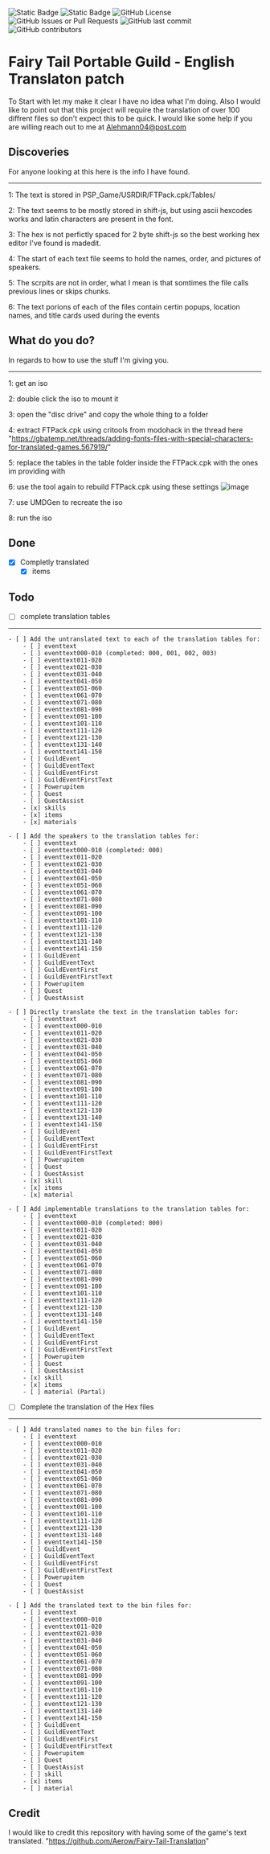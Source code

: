 ![Static Badge](https://img.shields.io/badge/Slow%20updates-red)
![Static Badge](https://img.shields.io/badge/Send%20Help-yellow)
![GitHub License](https://img.shields.io/github/license/Alehmann04/Fairy-Tail-Portible-Guild-English-Translation)
![GitHub Issues or Pull Requests](https://img.shields.io/github/issues/Alehmann04/Fairy-Tail-Portible-Guild-English-Translation)
![GitHub last commit](https://img.shields.io/github/last-commit/Alehmann04/Fairy-Tail-Portible-Guild-English-Translation)
![GitHub contributors](https://img.shields.io/github/contributors-anon/Alehmann04/Fairy-Tail-Portible-Guild-English-Translation)



Fairy Tail Portable Guild - English Translaton patch
====================================================

To Start with let my make it clear I have no idea what I'm doing.
Also I would like to point out that this project will require the translation of over 100 diffrent files so don't expect this to be quick.
I would like some help if you are willing reach out to me at Alehmann04@post.com

Discoveries
-----------

For anyone looking at this here is the info I have found. 
_________________________________________________________

1: The text is stored in PSP_Game/USRDIR/FTPack.cpk/Tables/

2: The text seems to be mostly stored in shift-js, but using ascii hexcodes works and latin characters are present in the font.

3: The hex is not perfictly spaced for 2 byte shift-js so the best working hex editor I've found is madedit.

4: The start of each text file seems to hold the names, order, and pictures of speakers.

5: The scrpits are not in order, what I mean is that somtimes the file calls previous lines or skips chunks.

6: The text porions of each of the files contain certin popups, location names, and title cards used during the events

What do you do?
---------------
In regards to how to use the stuff I'm giving you.
_________________________________________________

1: get an iso

2: double click the iso to mount it

3: open the "disc drive" and copy the whole thing to a folder

4: extract FTPack.cpk using critools from modohack in the thread here "https://gbatemp.net/threads/adding-fonts-files-with-special-characters-for-translated-games.567919/"

5: replace the tables in the table folder inside the FTPack.cpk with the ones im providing with 

6: use the tool again to rebuild FTPack.cpk using these settings ![image](https://github.com/user-attachments/assets/b001e839-0c00-4047-8a22-80bbf3d03273)

7: use UMDGen to recreate the iso 

8: run the iso

Done
----
- [x] Completly translated
	- [x] items
	
Todo
----
- [ ] complete translation tables
______________________________
	- [ ] Add the untranslated text to each of the translation tables for:
		- [ ] eventtext
		- [ ] eventtext000-010 (completed: 000, 001, 002, 003)
		- [ ] eventtext011-020
    	- [ ] eventtext021-030
    	- [ ] eventtext031-040
    	- [ ] eventtext041-050
    	- [ ] eventtext051-060
    	- [ ] eventtext061-070
    	- [ ] eventtext071-080
    	- [ ] eventtext081-090
    	- [ ] eventtext091-100
    	- [ ] eventtext101-110
    	- [ ] eventtext111-120
    	- [ ] eventtext121-130
    	- [ ] eventtext131-140
    	- [ ] eventtext141-150
    	- [ ] GuildEvent
    	- [ ] GuildEventText
    	- [ ] GuildEventFirst
    	- [ ] GuildEventFirstText
    	- [ ] Powerupitem
    	- [ ] Quest
    	- [ ] QuestAssist
    	- [x] skills
    	- [x] items
    	- [x] materials
		
  	- [ ] Add the speakers to the translation tables for:
    	- [ ] eventtext
		- [ ] eventtext000-010 (completed: 000)
    	- [ ] eventtext011-020
    	- [ ] eventtext021-030
    	- [ ] eventtext031-040
    	- [ ] eventtext041-050
    	- [ ] eventtext051-060
    	- [ ] eventtext061-070
    	- [ ] eventtext071-080
    	- [ ] eventtext081-090
    	- [ ] eventtext091-100
    	- [ ] eventtext101-110
    	- [ ] eventtext111-120
    	- [ ] eventtext121-130
    	- [ ] eventtext131-140
    	- [ ] eventtext141-150
    	- [ ] GuildEvent
    	- [ ] GuildEventText
    	- [ ] GuildEventFirst
    	- [ ] GuildEventFirstText
    	- [ ] Powerupitem
    	- [ ] Quest
    	- [ ] QuestAssist
  
  	- [ ] Directly translate the text in the translation tables for:
    	- [ ] eventtext
    	- [ ] eventtext000-010
    	- [ ] eventtext011-020
    	- [ ] eventtext021-030
    	- [ ] eventtext031-040
    	- [ ] eventtext041-050
    	- [ ] eventtext051-060
    	- [ ] eventtext061-070
    	- [ ] eventtext071-080
    	- [ ] eventtext081-090
    	- [ ] eventtext091-100
    	- [ ] eventtext101-110
    	- [ ] eventtext111-120
    	- [ ] eventtext121-130
    	- [ ] eventtext131-140
    	- [ ] eventtext141-150
    	- [ ] GuildEvent
    	- [ ] GuildEventText
    	- [ ] GuildEventFirst
    	- [ ] GuildEventFirstText
    	- [ ] Powerupitem
    	- [ ] Quest
    	- [ ] QuestAssist
    	- [x] skill
    	- [x] items
    	- [x] material
	
  	- [ ] Add implementable translations to the translation tables for:
    	- [ ] eventtext
		- [ ] eventtext000-010 (completed: 000)
    	- [ ] eventtext011-020
    	- [ ] eventtext021-030
    	- [ ] eventtext031-040
    	- [ ] eventtext041-050
    	- [ ] eventtext051-060
    	- [ ] eventtext061-070
    	- [ ] eventtext071-080
    	- [ ] eventtext081-090
    	- [ ] eventtext091-100
    	- [ ] eventtext101-110
    	- [ ] eventtext111-120
    	- [ ] eventtext121-130
    	- [ ] eventtext131-140
    	- [ ] eventtext141-150
    	- [ ] GuildEvent
    	- [ ] GuildEventText
    	- [ ] GuildEventFirst
    	- [ ] GuildEventFirstText
    	- [ ] Powerupitem
    	- [ ] Quest
    	- [ ] QuestAssist
    	- [x] skill
    	- [x] items
		- [ ] material (Partal)

- [ ] Complete the translation of the Hex files
_____________________________________________
	- [ ] Add translated names to the bin files for:
    	- [ ] eventtext
    	- [ ] eventtext000-010
    	- [ ] eventtext011-020
    	- [ ] eventtext021-030
    	- [ ] eventtext031-040
    	- [ ] eventtext041-050
    	- [ ] eventtext051-060
    	- [ ] eventtext061-070
    	- [ ] eventtext071-080
    	- [ ] eventtext081-090
    	- [ ] eventtext091-100
    	- [ ] eventtext101-110
    	- [ ] eventtext111-120
    	- [ ] eventtext121-130
    	- [ ] eventtext131-140
    	- [ ] eventtext141-150
    	- [ ] GuildEvent
    	- [ ] GuildEventText
    	- [ ] GuildEventFirst
    	- [ ] GuildEventFirstText
    	- [ ] Powerupitem
    	- [ ] Quest
    	- [ ] QuestAssist
	
  	- [ ] Add the translated text to the bin files for:
    	- [ ] eventtext
    	- [ ] eventtext000-010
    	- [ ] eventtext011-020
    	- [ ] eventtext021-030
    	- [ ] eventtext031-040
    	- [ ] eventtext041-050
    	- [ ] eventtext051-060
    	- [ ] eventtext061-070
    	- [ ] eventtext071-080
    	- [ ] eventtext081-090
    	- [ ] eventtext091-100
    	- [ ] eventtext101-110
    	- [ ] eventtext111-120
    	- [ ] eventtext121-130
    	- [ ] eventtext131-140
    	- [ ] eventtext141-150
    	- [ ] GuildEvent
    	- [ ] GuildEventText
    	- [ ] GuildEventFirst
    	- [ ] GuildEventFirstText
    	- [ ] Powerupitem
    	- [ ] Quest
    	- [ ] QuestAssist
    	- [ ] skill
    	- [x] items
    	- [ ] material	

Credit
------
I would like to credit this repository with having some of the game's text translated. "https://github.com/Aerow/Fairy-Tail-Translation"
